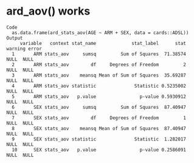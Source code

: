 # ard_aov() works

    Code
      as.data.frame(ard_stats_aov(AGE ~ ARM + SEX, data = cards::ADSL))
    Output
         variable   context stat_name             stat_label      stat warning error
      1       ARM stats_aov     sumsq         Sum of Squares  71.38574    NULL  NULL
      2       ARM stats_aov        df     Degrees of Freedom         2    NULL  NULL
      3       ARM stats_aov    meansq Mean of Sum of Squares  35.69287    NULL  NULL
      4       ARM stats_aov statistic              Statistic 0.5235002    NULL  NULL
      5       ARM stats_aov   p.value                p-value 0.5930912    NULL  NULL
      6       SEX stats_aov     sumsq         Sum of Squares  87.40947    NULL  NULL
      7       SEX stats_aov        df     Degrees of Freedom         1    NULL  NULL
      8       SEX stats_aov    meansq Mean of Sum of Squares  87.40947    NULL  NULL
      9       SEX stats_aov statistic              Statistic  1.282017    NULL  NULL
      10      SEX stats_aov   p.value                p-value 0.2586091    NULL  NULL

